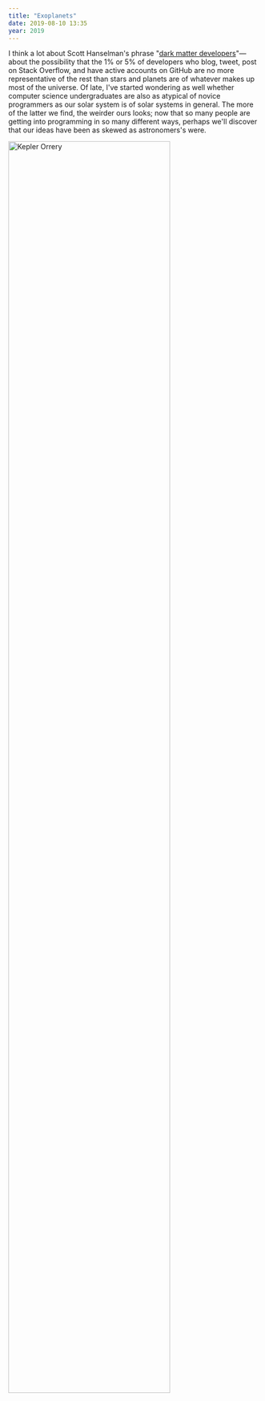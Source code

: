 ```yaml
---
title: "Exoplanets"
date: 2019-08-10 13:35
year: 2019
---
```


I think a lot about Scott Hanselman's phrase
"[dark matter developers](https://www.hanselman.com/blog/DarkMatterDevelopersTheUnseen99.aspx)"—about
the possibility that the 1% or 5% of developers who blog, tweet, post on Stack Overflow, and have active accounts on GitHub
are no more representative of the rest
than stars and planets are of whatever makes up most of the universe.
Of late,
I've started wondering as well whether computer science undergraduates are also as atypical of novice programmers
as our solar system is of solar systems in general.
The more of the latter we find,
the weirder ours looks;
now that so many people are getting into programming in so many different ways,
perhaps we'll discover that our ideas have been as skewed as astronomers's were.

<img src="{{'/files/2019/08/kepler-orrery.jpg' | relative_url}}" alt="Kepler Orrery" width="80%" class="centered">
